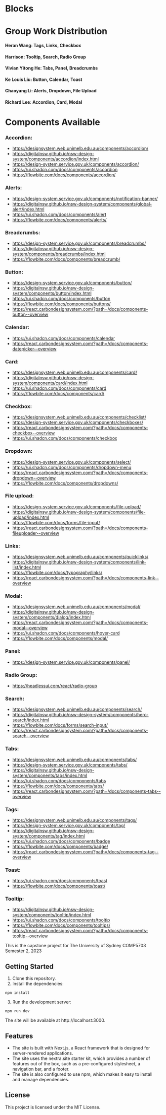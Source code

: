 # Blocks

# Group Work Distribution

#### Heran Wang: Tags, Links, Checkbox

#### Harrison: Tooltip, Search, Radio Group

#### Vivian Yitong He: Tabs, Panel, Breadcrumbs

#### Ke Louis Liu: Button, Calendar, Toast

#### Chaoyang Li: Alerts, Dropdown, File Upload

#### Richard Lee: Accordion, Card, Modal

# Components Available

### Accordion:

- https://designsystem.web.unimelb.edu.au/components/accordion/
- https://digitalnsw.github.io/nsw-design-system/components/accordion/index.html
- https://design-system.service.gov.uk/components/accordion/
- https://ui.shadcn.com/docs/components/accordion
- https://flowbite.com/docs/components/accordion/

### Alerts:

- https://design-system.service.gov.uk/components/notification-banner/
- https://digitalnsw.github.io/nsw-design-system/components/global-alert/index.html
- https://ui.shadcn.com/docs/components/alert
- https://flowbite.com/docs/components/alerts/

### Breadcrumbs:

- https://design-system.service.gov.uk/components/breadcrumbs/
- https://digitalnsw.github.io/nsw-design-system/components/breadcrumbs/index.html
- https://flowbite.com/docs/components/breadcrumb/

### Button:

- https://design-system.service.gov.uk/components/button/
- https://digitalnsw.github.io/nsw-design-system/components/button/index.html
- https://ui.shadcn.com/docs/components/button
- https://flowbite.com/docs/components/buttons/
- https://react.carbondesignsystem.com/?path=/docs/components-button--overview

### Calendar:

- https://ui.shadcn.com/docs/components/calendar
- https://react.carbondesignsystem.com/?path=/docs/components-datepicker--overview

### Card:

- https://designsystem.web.unimelb.edu.au/components/card/
- https://digitalnsw.github.io/nsw-design-system/components/card/index.html
- https://ui.shadcn.com/docs/components/card
- https://flowbite.com/docs/components/card/

### Checkbox:

- https://designsystem.web.unimelb.edu.au/components/checklist/
- https://design-system.service.gov.uk/components/checkboxes/
- https://react.carbondesignsystem.com/?path=/docs/components-checkbox--overview
- https://ui.shadcn.com/docs/components/checkbox

### Dropdown:

- https://design-system.service.gov.uk/components/select/
- https://ui.shadcn.com/docs/components/dropdown-menu
- https://react.carbondesignsystem.com/?path=/docs/components-dropdown--overview
- https://flowbite.com/docs/components/dropdowns/

### File upload:

- https://design-system.service.gov.uk/components/file-upload/
- https://digitalnsw.github.io/nsw-design-system/components/file-upload/index.html
- https://flowbite.com/docs/forms/file-input/
- https://react.carbondesignsystem.com/?path=/docs/components-fileuploader--overview

### Links:

- https://designsystem.web.unimelb.edu.au/components/quicklinks/
- https://digitalnsw.github.io/nsw-design-system/components/link-list/index.html
- https://flowbite.com/docs/typography/links/
- https://react.carbondesignsystem.com/?path=/docs/components-link--overview

### Modal:

- https://designsystem.web.unimelb.edu.au/components/modal/
- https://digitalnsw.github.io/nsw-design-system/components/dialog/index.html
- https://react.carbondesignsystem.com/?path=/docs/components-modal--overview
- https://ui.shadcn.com/docs/components/hover-card
- https://flowbite.com/docs/components/modal/

### Panel:

- https://design-system.service.gov.uk/components/panel/

### Radio Group:

- https://headlessui.com/react/radio-group

### Search:

- https://designsystem.web.unimelb.edu.au/components/search/
- https://digitalnsw.github.io/nsw-design-system/components/hero-search/index.html
- https://flowbite.com/docs/forms/search-input/
- https://react.carbondesignsystem.com/?path=/docs/components-search--overview

### Tabs:

- https://designsystem.web.unimelb.edu.au/components/tabs/
- https://design-system.service.gov.uk/components/tabs/
- https://digitalnsw.github.io/nsw-design-system/components/tabs/index.html
- https://ui.shadcn.com/docs/components/tabs
- https://flowbite.com/docs/components/tabs/
- https://react.carbondesignsystem.com/?path=/docs/components-tabs--overview

### Tags:

- https://designsystem.web.unimelb.edu.au/components/tags/
- https://design-system.service.gov.uk/components/tag/
- https://digitalnsw.github.io/nsw-design-system/components/tag/index.html
- https://ui.shadcn.com/docs/components/badge
- https://flowbite.com/docs/components/badge/
- https://react.carbondesignsystem.com/?path=/docs/components-tag--overview

### Toast:

- https://ui.shadcn.com/docs/components/toast
- https://flowbite.com/docs/components/toast/

### Tooltip:

- https://digitalnsw.github.io/nsw-design-system/components/tooltip/index.html
- https://ui.shadcn.com/docs/components/tooltip
- https://flowbite.com/docs/components/tooltips/
- https://react.carbondesignsystem.com/?path=/docs/components-tooltip--overview

This is the capstone project for The University of Sydney COMP5703 Semester 2, 2023

## Getting Started

1. Clone this repository.
2. Install the dependencies:

```
npm install
```

3. Run the development server:

```
npm run dev
```

The site will be available at http://localhost:3000.

## Features

- The site is built with Next.js, a React framework that is designed for server-rendered applications.
- The site uses the nextra.site starter kit, which provides a number of features out of the box, such as a pre-configured stylesheet, a navigation bar, and a footer.
- The site is also configured to use npm, which makes it easy to install and manage dependencies.

## License

This project is licensed under the MIT License.
